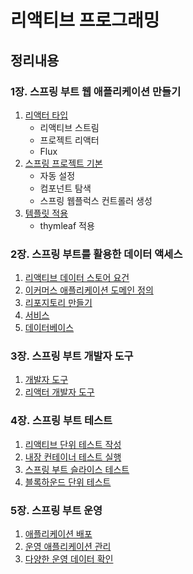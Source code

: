 # 리액티브 프로그래밍

## 정리내용
### 1장. 스프링 부트 웹 애플리케이션 만들기
1. [리액터 타입](https://www.notion.so/1f7d41edd6cf4f17889b7b6d02286c5f)
   - 리액티브 스트림
   - 프로젝트 리액터
   - Flux
2. [스프링 프로젝트 기본](https://www.notion.so/6214734e64a045d1bc00232455ca3d15)
   - 자동 설정
   - 컴포넌트 탐색
   - 스프링 웹플럭스 컨트롤러 생성
3. [템플릿 적용](https://www.notion.so/3-ff907ca7396c479e80d0e27ea7f4a6b6)
   - thymleaf 적용

### 2장. 스프링 부트를 활용한 데이터 액세스
1. [리액티브 데이터 스토어 요건](https://www.notion.so/1-a1c1744746fe46eca3f7ef542161c962)
2. [이커머스 애플리케이션 도메인 정의](https://www.notion.so/2-fb7c81ad1c3f4ffa94367891e785fbfc)
3. [리포지토리 만들기](https://www.notion.so/3-a5e1b55ebd854bb78275f767d19411ac)
4. [서비스](notion.so/4-fb509d1f71894a55882976362d50e755)
5. [데이터베이스](https://www.notion.so/5-7902b34a799d43818addf9c04c1dd231)

### 3장. 스프링 부트 개발자 도구
1. [개발자 도구](https://www.notion.so/1-71826e30b9e845a3a3c363832484bfa9)
2. [리액터 개발자 도구](https://www.notion.so/2-bb0edb0e18d14fd09b205b199fafe731)

### 4장. 스프링 부트 테스트
1. [리액티브 단위 테스트 작성](https://www.notion.so/1-d30024a263c949789968ef545fe1b997)
2. [내장 컨테이너 테스트 실행](https://www.notion.so/2-3973d39f3b244ffbb3b7b03a4008c07a)
3. [스프링 부트 슬라이스 테스트](https://www.notion.so/3-6ec5695b26904286b4d0fd24dcf04c61)
4. [블록하운드 단위 테스트](https://www.notion.so/4-d904220bb1034d68bee4059a0fd5f156)

### 5장. 스프링 부트 운영
1. [애플리케이션 배포](https://www.notion.so/1-cd389d0f698a47d6ae84f47d022f83a2)
2. [운영 애플리케이션 관리](https://www.notion.so/154cc3352aa041afb7c308f12eabc4d6)
3. [다양한 운영 데이터 확인](https://www.notion.so/3-aa3e120033e0403bb99345f474271f7b)